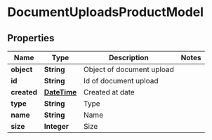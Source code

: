 
# DocumentUploadsProductModel

## Properties
Name | Type | Description | Notes
------------ | ------------- | ------------- | -------------
**object** | **String** | Object of document upload | 
**id** | **String** | Id of document upload | 
**created** | [**DateTime**](DateTime.md) | Created at date | 
**type** | **String** | Type | 
**name** | **String** | Name | 
**size** | **Integer** | Size | 



